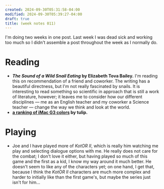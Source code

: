 ```yaml
---
created: 2024-09-30T05:31:58-04:00
modified: 2024-09-30T05:39:27-04:00
draft: true
title: (week notes 011)
---
```


I'm doing two weeks in one post. Last week I was dead sick and working too much so I didn't assemble a post throughout the week as I normally do.

# Reading
* **_The Sound of a Wild Snail Eating_ by Elizabeth Tova Bailey.** I'm reading this on recommendation of a friend and coworker. The writing has a beautiful directness, but I'm not really fascinated by snails. It is interesting to read something so scientific in approach that is still a work of literature, however; it leaves me to consider how our different disciplines — me as an English teacher and my coworker a Science teacher — change the way we think and look at the world.
* **[a ranking of iMac G3 colors](https://platinumtulip.bearblog.dev/a-ranking-of-imac-g3-colors/) by tulip.**

# Playing
* Joe and I have played more of *_KotOR II_*, which is really him watching me play and selecting dialogue options with me. He really does not care for the combat; I don't love it either, but having played so much of this game and the first as a kid, I know my way around it much better. He doesn't seem to like any of the characters yet; on one hand, I get that, because I think the _KotOR II_ characters are much more complex and harder to initially like than the first game's, but maybe the series just isn't for him...
